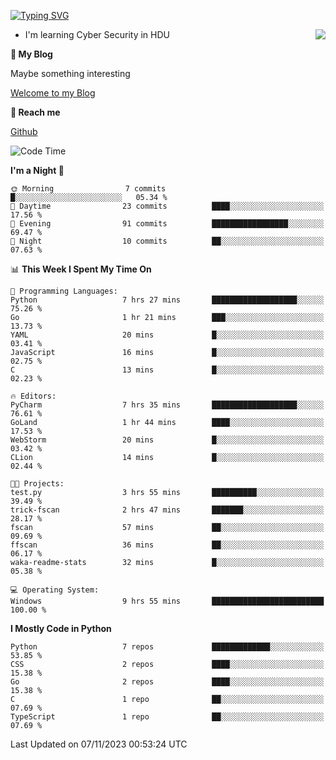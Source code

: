 [![Typing SVG](https://readme-typing-svg.herokuapp.com?font=Fira+Code&pause=1000&random=false&width=450&height=60&lines=Hello+%F0%9F%91%8B%F0%9F%8F%BB;I'm+JBNRZ)](https://git.io/typing-svg)

<a href="#">
  <img align="right" src="https://github-readme-stats.vercel.app/api?username=JBNRZ&show_icons=true&bg_color=15,f2f7fd,E0EAFC" />
</a>

- I'm learning Cyber Security in HDU

 **🌱 My Blog**

Maybe something interesting

[Welcome to my Blog](https://jbnrz.com.cn/)

 **💬 Reach me** 

[Github](https://github.com/JBNRZ)


<!--START_SECTION:waka-->
![Code Time](http://img.shields.io/badge/Code%20Time-80%20hrs%2048%20mins-blue)

**I'm a Night 🦉** 

```text
🌞 Morning                7 commits           █░░░░░░░░░░░░░░░░░░░░░░░░   05.34 % 
🌆 Daytime                23 commits          ████░░░░░░░░░░░░░░░░░░░░░   17.56 % 
🌃 Evening                91 commits          █████████████████░░░░░░░░   69.47 % 
🌙 Night                  10 commits          ██░░░░░░░░░░░░░░░░░░░░░░░   07.63 % 
```


📊 **This Week I Spent My Time On** 

```text
💬 Programming Languages: 
Python                   7 hrs 27 mins       ███████████████████░░░░░░   75.26 % 
Go                       1 hr 21 mins        ███░░░░░░░░░░░░░░░░░░░░░░   13.73 % 
YAML                     20 mins             █░░░░░░░░░░░░░░░░░░░░░░░░   03.41 % 
JavaScript               16 mins             █░░░░░░░░░░░░░░░░░░░░░░░░   02.75 % 
C                        13 mins             █░░░░░░░░░░░░░░░░░░░░░░░░   02.23 % 

🔥 Editors: 
PyCharm                  7 hrs 35 mins       ███████████████████░░░░░░   76.61 % 
GoLand                   1 hr 44 mins        ████░░░░░░░░░░░░░░░░░░░░░   17.53 % 
WebStorm                 20 mins             █░░░░░░░░░░░░░░░░░░░░░░░░   03.42 % 
CLion                    14 mins             █░░░░░░░░░░░░░░░░░░░░░░░░   02.44 % 

🐱‍💻 Projects: 
test.py                  3 hrs 55 mins       ██████████░░░░░░░░░░░░░░░   39.49 % 
trick-fscan              2 hrs 47 mins       ███████░░░░░░░░░░░░░░░░░░   28.17 % 
fscan                    57 mins             ██░░░░░░░░░░░░░░░░░░░░░░░   09.69 % 
ffscan                   36 mins             ██░░░░░░░░░░░░░░░░░░░░░░░   06.17 % 
waka-readme-stats        32 mins             █░░░░░░░░░░░░░░░░░░░░░░░░   05.38 % 

💻 Operating System: 
Windows                  9 hrs 55 mins       █████████████████████████   100.00 % 
```

**I Mostly Code in Python** 

```text
Python                   7 repos             █████████████░░░░░░░░░░░░   53.85 % 
CSS                      2 repos             ████░░░░░░░░░░░░░░░░░░░░░   15.38 % 
Go                       2 repos             ████░░░░░░░░░░░░░░░░░░░░░   15.38 % 
C                        1 repo              ██░░░░░░░░░░░░░░░░░░░░░░░   07.69 % 
TypeScript               1 repo              ██░░░░░░░░░░░░░░░░░░░░░░░   07.69 % 
```




 Last Updated on 07/11/2023 00:53:24 UTC
<!--END_SECTION:waka-->
